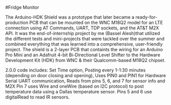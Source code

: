 #Fridge Monitor

The Arduino-HDK Shield was a prototype that later became a ready-for-production PCB that can be mounted on the WNC M18Q2 model for an LTE connection using AT Commands, UART, TDP sockets, and the AT&T M2X API. It was the end-of-internship project by me (Bassel Alesh)that utilized the different tests and mini-projects that were tackled over the summer and combined everything that was learned into a comprehensive, user-friendly project. The shield is a 2-layer PCB that containts the wiring for an Arduino Pro Mini and an Adafruit 4-bit Bi-Directional Level Shifter to the Hardware Development Kit (HDK) from WNC & their Qualcomm-based M18Q2 chipset. 

2.0.0 code includes: Set Time option, Posting every 1-1:30 minutes (depending on door closing and opening), Uses PIN0 and PIN1 for Hardware Serial UART communication, Reads from pins 5, 6, and 7 for sensor info and M2X
Pin 7 uses Wire and oneWire (based on I2C protocol) to post temperature data using a Dallas temperature sensor. Pins 5 and 6 use digitalRead to read IR sensors. 

